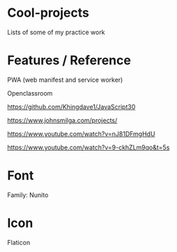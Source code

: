 # Cool-projects
Lists of some of my practice work

# Features / Reference
PWA (web manifest and service worker)

Openclassroom

https://github.com/Khingdave1/JavaScript30

https://www.johnsmilga.com/projects/

https://www.youtube.com/watch?v=nJ81DFmgHdU

https://www.youtube.com/watch?v=9-ckhZLm9qo&t=5s

# Font
Family: Nunito

# Icon
Flaticon
